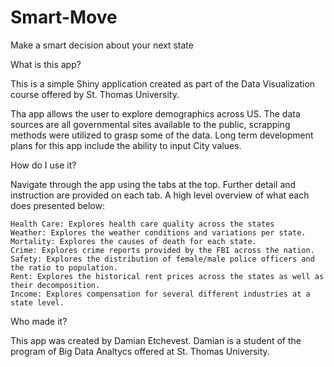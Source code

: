# Smart-Move
Make a smart decision about your next state

What is this app?

This is a simple Shiny application created as part of the Data Visualization course offered by St. Thomas University.

Tha app allows the user to explore demographics across US. The data sources are all governmental sites available to the public, scrapping methods were utilized to grasp some of the data. Long term development plans for this app include the ability to input City values.


How do I use it?

Navigate through the app using the tabs at the top. Further detail and instruction are provided on each tab. A high level overview of what each does presented below:

    Health Care: Explores health care quality across the states
    Weather: Explores the weather conditions and variations per state.
    Mortality: Explores the causes of death for each state.
    Crime: Explores crime reports provided by the FBI across the nation.
    Safety: Explores the distribution of female/male police officers and the ratio to population.
    Rent: Explores the historical rent prices across the states as well as their decomposition.
    Income: Explores compensation for several different industries at a state level.

Who made it?

This app was created by Damian Etchevest. Damian is a student of the program of Big Data Analtycs offered at St. Thomas University.
